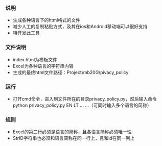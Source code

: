### 说明
- 生成各种语言下的html格式的文件
- 减少人工的复制粘贴方式，及其在ios和Android移动端可以很好支持
- 特开发此工具

### 文件说明
- index.html为模板文件
- Excel为各种语言的字符串内容
- 生成的最终html文件路径：Project\mb20G\pivacy_policy

### 运行
- 打开cmd命令，进入到文件所在的目录privacy_policy.py，然后输入命令python privacy_policy.py EN LT ... ...（可同时输入多个语言的简称）

### 规则
- Excel的第二行必须是语言的简称，且各语言简称必须唯一性
- StrID字符串也必须和语言简称在同一行上，且和id在同一列上 
